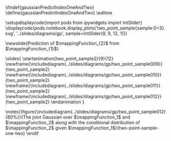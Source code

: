 \ifndef{gaussianPredictIndexOneAndTwo}
\define{gaussianPredictIndexOneAndTwo}
\editme

\setupdisplaycode{import pods
from ipywidgets import IntSlider}
\displaycode{pods.notebook.display_plots('two_point_sample{sample:0>3}.svg', '../slides/diagrams/gp', sample=IntSlider(9, 9, 12, 1))}

\newslide{Prediction of $\mappingFunction_{2}$ from $\mappingFunction_{1}$}

\slides{
\startanimation{two_point_sample2}{9}{12}
\newframe{\includediagram{../slides/diagrams/gp/two_point_sample009}}{two_point_sample2}
\newframe{\includediagram{../slides/diagrams/gp/two_point_sample010}}{two_point_sample2}
\newframe{\includediagram{../slides/diagrams/gp/two_point_sample011}}{two_point_sample2}
\newframe{\includediagram{../slides/diagrams/gp/two_point_sample012}}{two_point_sample2}
\endanimation
}

\notes{\figure{\includediagram{../slides/diagrams/gp/two_point_sample012}{80%}}{The joint Gaussian over $\mappingFunction_1$ and $\mappingFunction_2$ along with the conditional distribution of $\mappingFunction_2$ given $\mappingFunction_1$}{two-point-sample-one-two}
\endif
